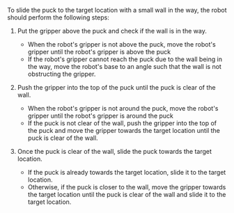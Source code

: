 To slide the puck to the target location with a small wall in the way, the robot should perform the following steps:

1. Put the gripper above the puck and check if the wall is in the way.
    - When the robot's gripper is not above the puck, move the robot's gripper until the robot's gripper is above the puck
    - If the robot's gripper cannot reach the puck due to the wall being in the way, move the robot's base to an angle such that the wall is not obstructing the gripper.

2. Push the gripper into the top of the puck until the puck is clear of the wall. 
    - When the robot's gripper is not around the puck, move the robot's gripper until the robot's gripper is around the puck
    - If the puck is not clear of the wall, push the gripper into the top of the puck and move the gripper towards the target location until the puck is clear of the wall.

3. Once the puck is clear of the wall, slide the puck towards the target location.
    - If the puck is already towards the target location, slide it to the target location.
    - Otherwise, if the puck is closer to the wall, move the gripper towards the target location until the puck is clear of the wall and slide it to the target location.